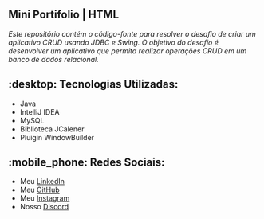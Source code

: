 ## Mini Portifolio | HTML


<p><em>Este repositório contém o código-fonte para resolver o desafio de criar um aplicativo CRUD usando JDBC e Swing. O objetivo do desafio é desenvolver um aplicativo que permita realizar operações CRUD em um banco de dados relacional.</em></p>

<h2>:desktop: Tecnologias Utilizadas:</h2>
  <ul>
      <li>Java</li>
      <li>IntelliJ IDEA </li>
      <li>MySQL</li>
      <li>Biblioteca JCalener</li>
      <li>Pluigin WindowBuilder</li>
   </ul>

 ## :mobile_phone: Redes Sociais:
* Meu [LinkedIn](https://www.linkedin.com/in/thalison-moreira)
* Meu [GitHub](https://github.com/thalisonsilva)
* Meu [Instagram](https://www.instagram.com/devthalis/)
* Nosso [Discord](a)
